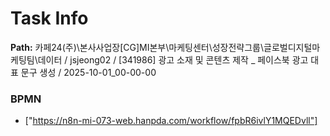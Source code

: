 # Task Info

**Path:** 카페24(주)\본사사업장\[CG]MI본부\마케팅센터\성장전략그룹\글로벌디지털마케팅팀\데이터 / jsjeong02 / [341986] 광고 소재 및 콘텐츠 제작 _ 페이스북 광고 대표 문구 생성 / 2025-10-01_00-00-00

### BPMN
- ["https://n8n-mi-073-web.hanpda.com/workflow/fpbR6ivlY1MQEDvll"]

